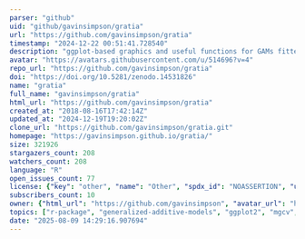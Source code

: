 ```yaml
---
parser: "github"
uid: "github/gavinsimpson/gratia"
url: "https://github.com/gavinsimpson/gratia"
timestamp: "2024-12-22 00:51:41.728540"
description: "ggplot-based graphics and useful functions for GAMs fitted using the mgcv package"
avatar: "https://avatars.githubusercontent.com/u/514696?v=4"
repo_url: "https://github.com/gavinsimpson/gratia"
doi: "https://doi.org/10.5281/zenodo.14531826"
name: "gratia"
full_name: "gavinsimpson/gratia"
html_url: "https://github.com/gavinsimpson/gratia"
created_at: "2018-08-16T17:42:14Z"
updated_at: "2024-12-19T19:20:02Z"
clone_url: "https://github.com/gavinsimpson/gratia.git"
homepage: "https://gavinsimpson.github.io/gratia/"
size: 321926
stargazers_count: 208
watchers_count: 208
language: "R"
open_issues_count: 77
license: {"key": "other", "name": "Other", "spdx_id": "NOASSERTION", "url": null, "node_id": "MDc6TGljZW5zZTA="}
subscribers_count: 10
owner: {"html_url": "https://github.com/gavinsimpson", "avatar_url": "https://avatars.githubusercontent.com/u/514696?v=4", "login": "gavinsimpson", "type": "User"}
topics: ["r-package", "generalized-additive-models", "ggplot2", "mgcv", "gam", "glm", "lm", "random-effects", "smoothing", "r"]
date: "2025-08-09 14:29:16.907694"
---
```

